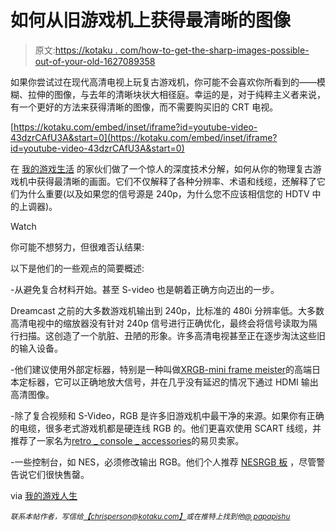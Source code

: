# 如何从旧游戏机上获得最清晰的图像

> 原文:[https://kotaku . com/how-to-get-the-sharp-images-possible-out-of-your-old-1627089358](https://kotaku.com/how-to-get-the-sharpest-images-possible-out-of-your-old-1627089358)

如果你尝试过在现代高清电视上玩复古游戏机，你可能不会喜欢你所看到的——模糊、拉伸的图像，与去年的清晰块状大相径庭。幸运的是，对于纯粹主义者来说，有一个更好的方法来获得清晰的图像，而不需要购买旧的 CRT 电视。

 [https://kotaku.com/embed/inset/iframe?id=youtube-video-43dzrCAfU3A&start=0](https://kotaku.com/embed/inset/iframe?id=youtube-video-43dzrCAfU3A&start=0) 

在 [我的游戏生活](https://www.youtube.com/channel/UCpvtp7mH0Cdq8FQUxcjDq0Q) 的家伙们做了一个惊人的深度技术分解，如何从你的物理复古游戏机中获得最清晰的画面。它们不仅解释了各种分辨率、术语和线缆，还解释了它们为什么重要(以及如果您的信号源是 240p，为什么您不应该相信您的 HDTV 中的上调器)。

Watch

你可能不想努力，但很难否认结果:

以下是他们的一些观点的简要概述:

-从避免复合材料开始。甚至 S-video 也是朝着正确方向迈出的一步。

Dreamcast 之前的大多数游戏机输出到 240p，比标准的 480i 分辨率低。大多数高清电视中的缩放器没有针对 240p 信号进行正确优化，最终会将信号读取为隔行扫描。这创造了一个肮脏、丑陋的形象。许多高清电视甚至正在逐步淘汰这些旧的输入设备。

-他们建议使用外部定标器，特别是一种叫做[XRGB-mini frame meister](http://solarisjapan.com/products/xrgb-mini-framemeister-compact-up-scaler-unit)的高端日本定标器，它可以正确地放大信号，并在几乎没有延迟的情况下通过 HDMI 输出高清图像。

-除了复合视频和 S-Video，RGB 是许多旧游戏机中最干净的来源。如果你有正确的电缆，很多老式游戏机都是硬连线 RGB 的。他们更喜欢使用 SCART 线缆，并推荐了一家名为[retro _ console _ accessories](http://stores.ebay.com/Retro-Accessories)的易贝卖家。

-一些控制台，如 NES，必须修改输出 RGB。他们个人推荐 [NESRGB 板](http://etim.net.au/nesrgb/) ，尽管警告说它们很快售罄。

via [我的游戏人生](https://www.youtube.com/channel/UCpvtp7mH0Cdq8FQUxcjDq0Q)

*<small>联系本帖作者，写信给</small>*[*<small>【chrisperson@kotaku.com】</small>*](mailto:chrisperson@kotaku.com)*<small>或在推特上找到他</small>*[*<small>@ papapishu</small>*](https://twitter.com/papapishu)